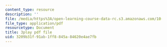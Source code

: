 ```yaml
---
content_type: resource
description: ''
file: /media/https%3A/open-learning-course-data-rc.s3.amazonaws.com/10-34-numerical-methods-applied-to-chemical-engineering-fall-2015/3209b31f91ab1ff8845a84620e4ae7fb_M19mzHT8JM4.pdf
file_type: application/pdf
resourcetype: Document
title: 3play pdf file
uid: 3209b31f-91ab-1ff8-845a-84620e4ae7fb
---
```

